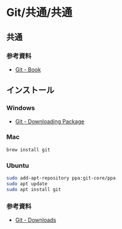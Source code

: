 # Git/共通/共通

## 共通

### 参考資料

- [Git - Book](https://git-scm.com/book/ja/v2)

## インストール

### Windows

- [Git - Downloading Package](https://git-scm.com/download/win)

### Mac

```bash
brew install git
```

### Ubuntu

```bash
sudo add-apt-repository ppa:git-core/ppa
sudo apt update
sudo apt install git
```

### 参考資料

- [Git - Downloads](https://git-scm.com/downloads)
